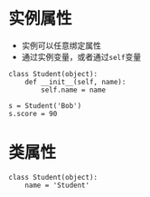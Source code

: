 # 实例属性
- 实例可以任意绑定属性
- 通过实例变量，或者通过`self`变量

```
class Student(object):
    def __init__(self, name):
        self.name = name

s = Student('Bob')
s.score = 90
```

# 类属性
```
class Student(object):
    name = 'Student'
```